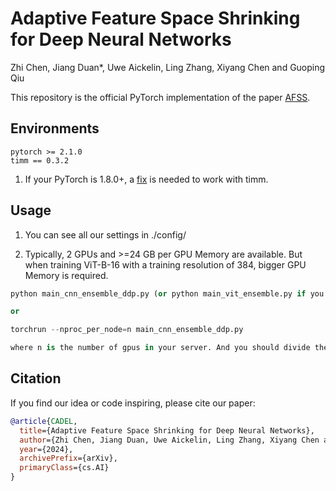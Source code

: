 # Adaptive Feature Space Shrinking for Deep Neural Networks
Zhi Chen, Jiang Duan*, Uwe Aickelin, Ling Zhang, Xiyang Chen and Guoping Qiu

This repository is the official PyTorch implementation of the paper [AFSS](https://arxiv.org/abs/).

## Environments

```shell
pytorch >= 2.1.0
timm == 0.3.2
```

1. If your PyTorch is 1.8.0+, a [fix](https://github.com/huggingface/pytorch-image-models/issues/420) is needed to work with timm.


## Usage

1. You can see all our settings in ./config/

2. Typically, 2 GPUs and >=24 GB per GPU Memory are available. But when training ViT-B-16 with a training resolution of 384, bigger GPU Memory is required.

```python
python main_cnn_ensemble_ddp.py (or python main_vit_ensemble.py if you want to train ViT)

or

torchrun --nproc_per_node=n main_cnn_ensemble_ddp.py

where n is the number of gpus in your server. And you should divide the defaulting batch_size in our configs with n.
```



## Citation

If you find our idea or code inspiring, please cite our paper:

```bibtex
@article{CADEL,
  title={Adaptive Feature Space Shrinking for Deep Neural Networks},
  author={Zhi Chen, Jiang Duan, Uwe Aickelin, Ling Zhang, Xiyang Chen and Guoping Qiu},
  year={2024},
  archivePrefix={arXiv},
  primaryClass={cs.AI}
}
```
